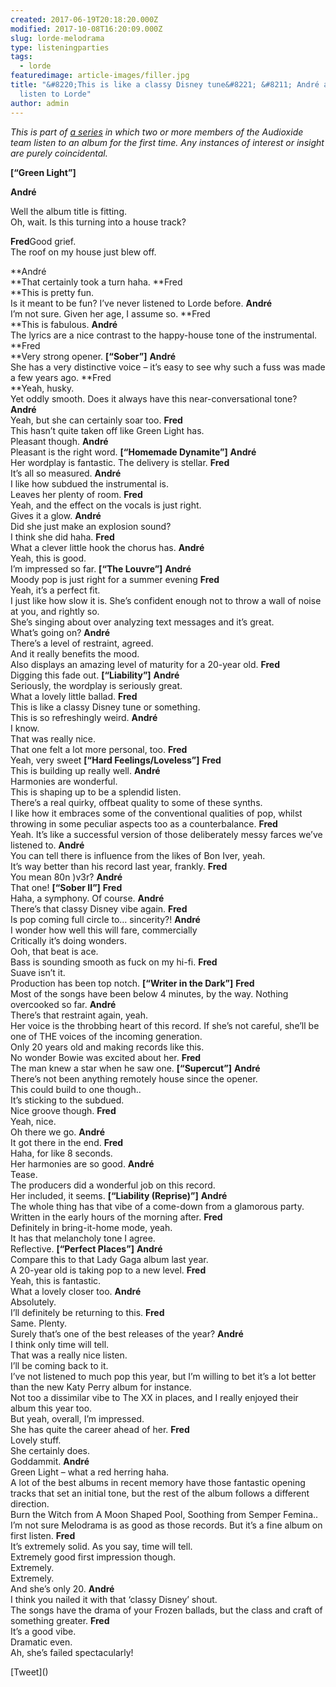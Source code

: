 ```yaml
---
created: 2017-06-19T20:18:20.000Z
modified: 2017-10-08T16:20:09.000Z
slug: lorde-melodrama
type: listeningparties
tags:
  - lorde
featuredimage: article-images/filler.jpg
title: "&#8220;This is like a classy Disney tune&#8221; &#8211; André and Fred
  listen to Lorde"
author: admin
---
```

*This is part of [a series](/listeningparties/) in which two or more members of the Audioxide team listen to an album for the first time. Any instances of interest or insight are purely coincidental.*

**[“Green Light”]**

**André**

Well the album title is fitting.<br>
Oh, wait. Is this turning into a house track?

**Fred**Good grief.<br>
The roof on my house just blew off.

**André<br>
**That certainly took a turn haha.
**Fred<br>
**This is pretty fun.<br>
 Is it meant to be fun? I’ve never listened to Lorde before.
**André**<br>
 I’m not sure. Given her age, I assume so.
**Fred<br>
**This is fabulous.
**André**<br>
 The lyrics are a nice contrast to the happy-house tone of the instrumental.
**Fred<br>
**Very strong opener.
**[“Sober”]**
**André**<br>
 She has a very distinctive voice – it’s easy to see why such a fuss was made a few years ago.
**Fred<br>
**Yeah, husky.<br>
 Yet oddly smooth. Does it always have this near-conversational tone?
**André**<br>
 Yeah, but she can certainly soar too.
**Fred**<br>
 This hasn’t quite taken off like Green Light has.<br>
 Pleasant though.
**André**<br>
 Pleasant is the right word.
**[“Homemade Dynamite”]**
**André**<br>
 Her wordplay is fantastic. The delivery is stellar.
**Fred**<br>
 It’s all so measured.
**André**<br>
 I like how subdued the instrumental is.<br>
 Leaves her plenty of room.
**Fred**<br>
 Yeah, and the effect on the vocals is just right.<br>
 Gives it a glow.
**André**<br>
 Did she just make an explosion sound?<br>
 I think she did haha.
**Fred**<br>
 What a clever little hook the chorus has.
**André**<br>
 Yeah, this is good.<br>
 I’m impressed so far.
**[“The Louvre”]**
**André**<br>
 Moody pop is just right for a summer evening
**Fred**<br>
 Yeah, it’s a perfect fit.<br>
 I just like how slow it is. She’s confident enough not to throw a wall of noise at you, and rightly so.<br>
 She’s singing about over analyzing text messages and it’s great.<br>
 What’s going on?
**André**<br>
 There’s a level of restraint, agreed.<br>
 And it really benefits the mood.<br>
 Also displays an amazing level of maturity for a 20-year old.
**Fred**<br>
 Digging this fade out.
**[“Liability”]**
**André**<br>
 Seriously, the wordplay is seriously great.<br>
 What a lovely little ballad.
**Fred**<br>
 This is like a classy Disney tune or something.<br>
 This is so refreshingly weird.
**André**<br>
 I know.<br>
 That was really nice.<br>
 That one felt a lot more personal, too.
**Fred**<br>
 Yeah, very sweet
**[“Hard Feelings/Loveless”]**
**Fred**<br>
 This is building up really well.
**André**<br>
 Harmonies are wonderful.<br>
 This is shaping up to be a splendid listen.<br>
 There’s a real quirky, offbeat quality to some of these synths.<br>
 I like how it embraces some of the conventional qualities of pop, whilst throwing in some peculiar aspects too as a counterbalance.
**Fred**<br>
 Yeah. It’s like a successful version of those deliberately messy farces we’ve listened to.
**André**<br>
 You can tell there is influence from the likes of Bon Iver, yeah.<br>
 It’s way better than his record last year, frankly.
**Fred**<br>
 You mean 80n )v3r?
**André**<br>
 That one!
**[“Sober II”]**
**Fred**<br>
 Haha, a symphony. Of course.
**André**<br>
 There’s that classy Disney vibe again.
**Fred**<br>
 Is pop coming full circle to… sincerity?!
**André**<br>
 I wonder how well this will fare, commercially<br>
 Critically it’s doing wonders.<br>
 Ooh, that beat is ace.<br>
 Bass is sounding smooth as fuck on my hi-fi.
**Fred**<br>
 Suave isn’t it.<br>
 Production has been top notch.
**[“Writer in the Dark”]**
**Fred**<br>
 Most of the songs have been below 4 minutes, by the way. Nothing overcooked so far.
**André**<br>
 There’s that restraint again, yeah.<br>
 Her voice is the throbbing heart of this record. If she’s not careful, she’ll be one of THE voices of the incoming generation.<br>
 Only 20 years old and making records like this.<br>
 No wonder Bowie was excited about her.
**Fred**<br>
 The man knew a star when he saw one.
**[“Supercut”]**
**André**<br>
 There’s not been anything remotely house since the opener.<br>
 This could build to one though..<br>
 It’s sticking to the subdued.<br>
 Nice groove though.
**Fred**<br>
 Yeah, nice.<br>
 Oh there we go.
**André**<br>
 It got there in the end.
**Fred**<br>
 Haha, for like 8 seconds.<br>
 Her harmonies are so good.
**André**<br>
 Tease.<br>
 The producers did a wonderful job on this record.<br>
 Her included, it seems.
**[“Liability (Reprise)”]**
**André**<br>
 The whole thing has that vibe of a come-down from a glamorous party.<br>
 Written in the early hours of the morning after.
**Fred**<br>
 Definitely in bring-it-home mode, yeah.<br>
 It has that melancholy tone I agree.<br>
 Reflective.
**[“Perfect Places”]**
**André**<br>
 Compare this to that Lady Gaga album last year.<br>
 A 20-year old is taking pop to a new level.
**Fred**<br>
 Yeah, this is fantastic.<br>
 What a lovely closer too.
**André**<br>
 Absolutely.<br>
 I’ll definitely be returning to this.
**Fred**<br>
 Same. Plenty.<br>
 Surely that’s one of the best releases of the year?
**André**<br>
 I think only time will tell.<br>
 That was a really nice listen.<br>
 I’ll be coming back to it.<br>
 I’ve not listened to much pop this year, but I’m willing to bet it’s a lot better than the new Katy Perry album for instance.<br>
 Not too a dissimilar vibe to The XX in places, and I really enjoyed their album this year too.<br>
 But yeah, overall, I’m impressed.<br>
 She has quite the career ahead of her.
**Fred**<br>
 Lovely stuff.<br>
 She certainly does.<br>
 Goddammit.
**André**<br>
 Green Light – what a red herring haha.<br>
 A lot of the best albums in recent memory have those fantastic opening tracks that set an initial tone, but the rest of the album follows a different direction.<br>
 Burn the Witch from A Moon Shaped Pool, Soothing from Semper Femina..<br>
 I’m not sure Melodrama is as good as those records. But it’s a fine album on first listen.
**Fred**<br>
 It’s extremely solid. As you say, time will tell.<br>
 Extremely good first impression though.<br>
 Extremely.<br>
 Extremely.<br>
 And she’s only 20.
**André**<br>
 I think you nailed it with that ‘classy Disney’ shout.<br>
 The songs have the drama of your Frozen ballads, but the class and craft of something greater.
**Fred**<br>
 It’s a good vibe.<br>
 Dramatic even.<br>
 Ah, she’s failed spectacularly!

<div id="fb-root"></div>
<script>(function(d, s, id) { var js, fjs = d.getElementsByTagName(s)[0]; if (d.getElementById(id)) return; js = d.createElement(s); js.id = id; js.src = "//connect.facebook.net/en_GB/sdk.js#xfbml=1&version=v2.9"; fjs.parentNode.insertBefore(js, fjs); }(document, 'script', 'facebook-jssdk'));</script>
<div class="fb-like" data-href="listeningparties/lorde-melodrama/" data-width="20" data-layout="standard" data-action="like" data-size="small" data-show-faces="false" data-share="true"></div>
[Tweet](<https://twitter.com/share>) <script>!function(d,s,id){var js,fjs=d.getElementsByTagName(s)[0],p=/^http:/.test(d.location)?'http':'https';if(!d.getElementById(id)){js=d.createElement(s);js.id=id;js.src=p+'://platform.twitter.com/widgets.js';fjs.parentNode.insertBefore(js,fjs);}}(document, 'script', 'twitter-wjs');</script>
<br>